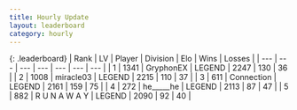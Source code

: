 ```yaml
---
title: Hourly Update
layout: leaderboard
category: hourly
---
```


{: .leaderboard}
| Rank | LV | Player | Division | Elo | Wins | Losses |
| --- | --- | --- | --- | --- | --- | --- |
| <span data-change="0">1</span> | 1341 | <span title="ID: 315148">GryphonEX</span> | LEGEND | <span data-change="-7">2247</span> | <span data-change="2">130</span> | <span data-change="1">36</span> |
| <span data-change="0">2</span> | 1008 | <span title="ID: 416373">miracle03</span> | LEGEND | <span data-change="11">2215</span> | <span data-change="2">110</span> | <span data-change="0">37</span> |
| <span data-change="0">3</span> | 611 | <span title="ID: 539711">Connection</span> | LEGEND | <span data-change="36">2161</span> | <span data-change="7">159</span> | <span data-change="1">75</span> |
| <span data-change="0">4</span> | 272 | <span title="ID: 405067">he_____he</span> | LEGEND | <span data-change="0">2113</span> | <span data-change="0">87</span> | <span data-change="0">47</span> |
| <span data-change="0">5</span> | 882 | <span title="ID: 66144">R U N A W A Y</span> | LEGEND | <span data-change="0">2090</span> | <span data-change="0">92</span> | <span data-change="0">40</span> |